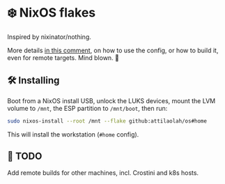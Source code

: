 # ❄️ NixOS flakes

Inspired by nixinator/nothing.

[nixinator/nothing]: ahttps://github.com/nixinator/nothing.

More details [in this comment][1], on how to use the config, or how to build it, even for remote targets. Mind blown. 🤯

[1]: https://discourse.nixos.org/t/proper-way-to-build-a-remote-system-with-flakes/17661/12

## 🛠️ Installing

Boot from a NixOS install USB, unlock the LUKS devices, mount the LVM volume to `/mnt`, the ESP partition to `/mnt/boot`, then run:

```sh
sudo nixos-install --root /mnt --flake github:attilaolah/os#home
```

This will install the workstation (`#home` config).

## 🚧 TODO

Add remote builds for other machines, incl. Crostini and k8s hosts.
